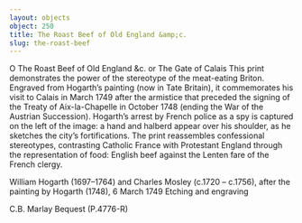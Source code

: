 ```yaml
---
layout: objects
object: 250
title: The Roast Beef of Old England &amp;c.
slug: the-roast-beef
---
```

O The Roast Beef of Old England &amp;c.  or The Gate of Calais  This print demonstrates the power of the stereotype of the meat-eating Briton.  Engraved from Hogarth’s painting (now in Tate Britain), it commemorates his visit to Calais in March 1749 after the armistice that preceded the signing of the Treaty of Aix-la-Chapelle in October 1748 (ending the War of the Austrian Succession). Hogarth’s arrest by French police as a spy is captured on the left of the image:  a hand and halberd appear over his shoulder,  as he sketches the city’s fortifications. The print reassembles confessional stereotypes, contrasting Catholic France with Protestant England through the representation of food: English beef against the Lenten fare of the French clergy.  

William Hogarth (1697–1764) and Charles Mosley (c.1720 – c.1756), after the painting by Hogarth (1748), 6 March 1749 Etching and engraving  

C.B. Marlay Bequest (P.4776-R)
